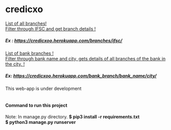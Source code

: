 # credicxo

<a href="https://credicxoo.herokuapp.com/branches/">List of all branches!</a><br>
<a href="https://credicxoo.herokuapp.com/branches/ABHY0065001/">Filter through IFSC and get branch details !</a><br>
##### Ex : https://credicxoo.herokuapp.com/branches/ifsc/ 
<a href="https://credicxoo.herokuapp.com/bank_branch/">List of bank branches !</a><br>
<a href="https://credicxoo.herokuapp.com/bank_branches/ABHYUDAYA%20COOPERATIVE%20BANK%20LIMITED/MUMBAI/">Filter through bank name and city, gets details of all branches of the bank in the city. !</a><br>
##### Ex: https://credicxoo.herokuapp.com/bank_branch/bank_name/city/

This web-app is under development
<br/><br/>

<h4>Command to run this project</h4>
Note: In manage.py directory.
<b>$ pip3 install -r requirements.txt</b></br>
<b>$ python3 manage.py runserver</b></br>
